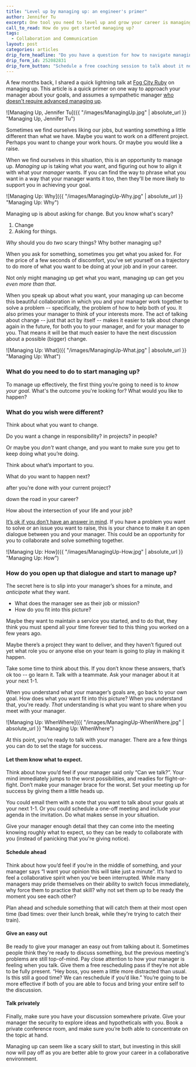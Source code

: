 ```yaml
---
title: "Level up by managing up: an engineer's primer"
author: Jennifer Tu
excerpt: One tool you need to level up and grow your career is managing up.  Managing up is scary, but investing in this skill now will pay off as you build a collaborative environment with your manager.
call_to_read: How do you get started managing up?
tags:
  - Collaboration and Communication
layout: post
categories: articles
drip_form_headline: "Do you have a question for how to navigate managing up?"
drip_form_id: 252082831
drip_form_button: "Schedule a free coaching session to talk about it now"
---
```


A few months back, I shared a quick lightning talk at [Fog City Ruby](https://www.meetup.com/fogcityruby/events/242074953/) on managing up. This article is a quick primer on one way to approach your manager about your goals, and assumes a sympathetic manager [who doesn't require advanced managing up](https://hbr.org/2018/04/how-to-work-for-a-boss-who-lacks-self-awareness).

![Managing Up, Jennifer Tu]({{ "/images/ManagingUp.jpg" | absolute_url }} "Managing Up, Jennifer Tu")

Sometimes we find ourselves liking our jobs, but wanting something a little different than what we have. Maybe you want to work on a different project.  Perhaps you want to change your work hours.  Or maybe you would like a raise.

When we find ourselves in this situation, this is an opportunity to manage up.
_Managing up_ is taking what _you_ want, and figuring out how to align it with what your _manager_ wants. If you can find the way to phrase what you want in a way that your manager wants it too, then they'll be more likely to support you in achieving your goal.

![Managing Up: Why]({{ "/images/ManagingUp-Why.jpg" | absolute_url }} "Managing Up: Why")

Managing up is about asking for change. But you know what's scary?
1. Change
1. Asking for things.

_Why_ should you do _two_ scary things?  Why bother managing up?

When you ask for something, sometimes you get what you asked for. For the price of a few seconds of discomfort, you've set yourself on a trajectory to do more of what you want to be doing at your job and in your career.

Not only might managing up get what you want, managing up can get you _even more than that_.

When you speak up about what you want, your managing up can become this beautiful collaboration in which you and your manager work together to solve a problem -- specifically, the problem of how to help both of you. It also primes your manager to think of your interests more.
The act of talking about change -- just that act by itself -- makes it easier to talk about change again in the future, for both you to your manager, and for your manager to you.
That means it will be that much easier to have the next discussion about a possible (bigger) change.

![Managing Up: What]({{ "/images/ManagingUp-What.jpg" | absolute_url }} "Managing Up: What")

### What do you need to do to start managing up?

To manage up effectively, the first thing you’re going to need is to *know your goal*.
What's the outcome you're looking for? What would you like to happen?

### What do you wish were different?

Think about what you want to change.

Do you want a change in responsibility? in projects? in people?

Or maybe you _don't_ want change, and you want to make sure you get to keep doing what you’re doing.

Think about what’s important to you.

What do you want to happen next?

after you’re done with your current project?

down the road in your career?

How about the intersection of your life and your job?

[It’s ok if you don’t have an answer in mind](https://hbr.org/2017/10/how-to-tell-your-boss-that-youre-not-engaged-at-work).  If you have a problem you want to solve or an issue you want to raise, this is your chance to make it an open dialogue between you and your manager.
This could be an opportunity for you to collaborate and solve something together.

![Managing Up: How]({{ "/images/ManagingUp-How.jpg" | absolute_url }} "Managing Up: How")

### How do you open up that dialogue and start to manage up?

The secret here is to slip into your manager’s shoes for a minute, and _anticipate_ what they want.

* What does the manager see as their job or mission?
* How do you fit into this picture?

Maybe they want to maintain a service you started, and to do that, they think you must spend all your time forever tied to this thing you worked on a few years ago.

Maybe there’s a project they want to deliver, and they haven’t figured out yet what role you or anyone else on your team is going to play in  making it happen.

Take some time to think about this.  If you don’t know these answers, that’s ok too -- go learn it.  Talk with a teammate.  Ask your manager about it at your next 1-1.

When you understand what your manager’s goals are, go back to your own goal.  How does what you want fit into this picture?  When you understand that, you're ready.  _That_ understanding is what you want to share when you meet with your manager.

![Managing Up: WhenWhere]({{ "/images/ManagingUp-WhenWhere.jpg" | absolute_url }} "Managing Up: WhenWhere")

At this point, you’re ready to talk with your manager.  There are a few things you can do to set the stage for success.

#### Let them know what to expect.

Think about how you’d feel if your manager said only “Can we talk?”.  Your mind immediately jumps to the worst possibilities, and readies for flight-or-fight.  Don’t make your manager brace for the worst.  Set your meeting up for success by giving them a little heads up.

You could email them with a note that you want to talk about your goals at your next 1-1. Or you could schedule a one-off meeting and include your agenda in the invitation. Do what makes sense in your situation.

Give your manager enough detail that they can come into the meeting knowing roughly what to expect, so they can be ready to collaborate with you (instead of panicking that you're giving notice).

#### Schedule ahead

Think about how you’d feel if you’re in the middle of something, and your manager says “I want your opinion this will take just a minute”.  It’s hard to feel a collaborative spirit when you've been interrupted.  While many managers may pride themselves on their ability to switch focus immediately, why force them to practice that skill? why not set them up to be ready the moment you see each other?

Plan ahead and schedule something that will catch them at their most open time (bad times: over their lunch break, while they're trying to catch their train).

#### Give an easy out

Be ready to give your manager an easy out from talking about it. Sometimes people think they're ready to discuss something, but the previous meeting's problems are still top-of-mind.  Pay close attention to how your manager is feeling when you talk. Give them a free rescheduling pass if they’re not able to be fully present.
“Hey boss, you seem a little more distracted than usual. Is this still a good time? We can reschedule if you’d like.”
You’re going to be more effective if both of you are able to focus and bring your entire self to the discussion.

#### Talk privately

Finally, make sure you have your discussion somewhere private. Give your manager the security to explore ideas and hypotheticals with you.
Book a private conference room, and make sure you’re both able to concentrate on the topic at hand.

Managing up can seem like a scary skill to start, but investing in this skill now will pay off as you are better able to grow your career in a collaborative environment.

